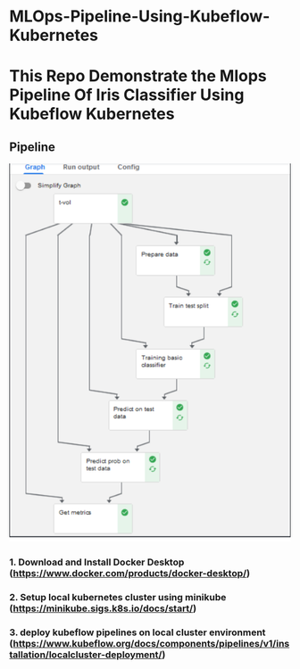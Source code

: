 # MLOps-Pipeline-Using-Kubeflow-Kubernetes

# This Repo Demonstrate the Mlops Pipeline Of Iris Classifier Using Kubeflow Kubernetes

## Pipeline
![Alt text](https://github.com/dev-codes1m/MLOps-Pipeline-Using-Kubeflow-Kubernetes/blob/main/Pipeline%20image.png)


### 1. Download and Install Docker Desktop  (https://www.docker.com/products/docker-desktop/)
### 2. Setup local kubernetes cluster using minikube (https://minikube.sigs.k8s.io/docs/start/)
### 3. deploy kubeflow pipelines on local cluster environment (https://www.kubeflow.org/docs/components/pipelines/v1/installation/localcluster-deployment/)
